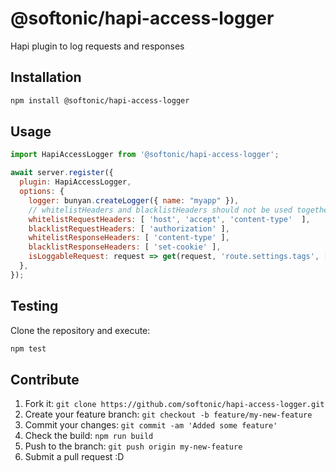 # @softonic/hapi-access-logger

Hapi plugin to log requests and responses

## Installation

```bash
npm install @softonic/hapi-access-logger
```

## Usage

```js
import HapiAccessLogger from '@softonic/hapi-access-logger';

await server.register({
  plugin: HapiAccessLogger,
  options: {
    logger: bunyan.createLogger({ name: "myapp" }),
    // whitelistHeaders and blacklistHeaders should not be used together
    whitelistRequestHeaders: [ 'host', 'accept', 'content-type'  ],
    blacklistRequestHeaders: [ 'authorization' ],
    whitelistResponseHeaders: [ 'content-type' ],
    blacklistResponseHeaders: [ 'set-cookie' ],
    isLoggableRequest: request => get(request, 'route.settings.tags', []).includes('page')
  },
});
```

## Testing

Clone the repository and execute:

```bash
npm test
```

## Contribute

1. Fork it: `git clone https://github.com/softonic/hapi-access-logger.git`
2. Create your feature branch: `git checkout -b feature/my-new-feature`
3. Commit your changes: `git commit -am 'Added some feature'`
4. Check the build: `npm run build`
5. Push to the branch: `git push origin my-new-feature`
6. Submit a pull request :D
